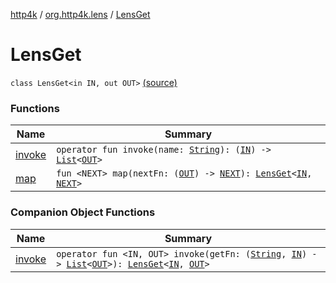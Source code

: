 [http4k](../../index.md) / [org.http4k.lens](../index.md) / [LensGet](./index.md)

# LensGet

`class LensGet<in IN, out OUT>` [(source)](https://github.com/http4k/http4k/blob/master/http4k-core/src/main/kotlin/org/http4k/lens/lensSpec.kt#L14)

### Functions

| Name | Summary |
|---|---|
| [invoke](invoke.md) | `operator fun invoke(name: `[`String`](https://kotlinlang.org/api/latest/jvm/stdlib/kotlin/-string/index.html)`): (`[`IN`](index.md#IN)`) -> `[`List`](https://kotlinlang.org/api/latest/jvm/stdlib/kotlin.collections/-list/index.html)`<`[`OUT`](index.md#OUT)`>` |
| [map](map.md) | `fun <NEXT> map(nextFn: (`[`OUT`](index.md#OUT)`) -> `[`NEXT`](map.md#NEXT)`): `[`LensGet`](./index.md)`<`[`IN`](index.md#IN)`, `[`NEXT`](map.md#NEXT)`>` |

### Companion Object Functions

| Name | Summary |
|---|---|
| [invoke](invoke.md) | `operator fun <IN, OUT> invoke(getFn: (`[`String`](https://kotlinlang.org/api/latest/jvm/stdlib/kotlin/-string/index.html)`, `[`IN`](invoke.md#IN)`) -> `[`List`](https://kotlinlang.org/api/latest/jvm/stdlib/kotlin.collections/-list/index.html)`<`[`OUT`](invoke.md#OUT)`>): `[`LensGet`](./index.md)`<`[`IN`](invoke.md#IN)`, `[`OUT`](invoke.md#OUT)`>` |
